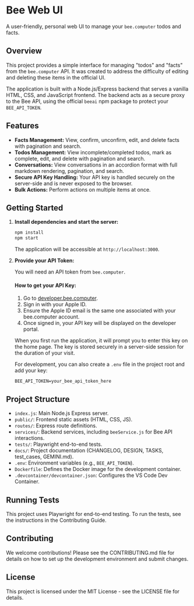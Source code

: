 # Bee Web UI

A user-friendly, personal web UI to manage your `bee.computer` todos and facts.

## Overview

This project provides a simple interface for managing "todos" and "facts" from the `bee.computer` API. It was created to address the difficulty of editing and deleting these items in the official UI.

The application is built with a Node.js/Express backend that serves a vanilla HTML, CSS, and JavaScript frontend. The backend acts as a secure proxy to the Bee API, using the official `beeai` npm package to protect your `BEE_API_TOKEN`.

## Features

- **Facts Management:** View, confirm, unconfirm, edit, and delete facts with pagination and search.
- **Todos Management:** View incomplete/completed todos, mark as complete, edit, and delete with pagination and search.
- **Conversations:** View conversations in an accordion format with full markdown rendering, pagination, and search.
- **Secure API Key Handling:** Your API key is handled securely on the server-side and is never exposed to the browser.
- **Bulk Actions:** Perform actions on multiple items at once.

<!-- Add screenshots here -->

## Getting Started

1.  **Install dependencies and start the server:**

    ```bash
    npm install
    npm start
    ```
    The application will be accessible at `http://localhost:3000`.

2.  **Provide your API Token:**

    You will need an API token from `bee.computer`.

    #### How to get your API Key:
    1. Go to <a href="https://developer.bee.computer" target="_blank" rel="noopener noreferrer">developer.bee.computer</a>.
    2. Sign in with your Apple ID.
    3. Ensure the Apple ID email is the same one associated with your bee.computer account.
    4. Once signed in, your API key will be displayed on the developer portal.

    When you first run the application, it will prompt you to enter this key on the home page. The key is stored securely in a server-side session for the duration of your visit.

    For development, you can also create a `.env` file in the project root and add your key:
    ```
    BEE_API_TOKEN=your_bee_api_token_here
    ```

## Project Structure

-   `index.js`: Main Node.js Express server.
-   `public/`: Frontend static assets (HTML, CSS, JS).
-   `routes/`: Express route definitions.
-   `services/`: Backend services, including `beeService.js` for Bee API interactions.
-   `tests/`: Playwright end-to-end tests.
-   `docs/`: Project documentation (CHANGELOG, DESIGN, TASKS, test_cases, GEMINI.md).
-   `.env`: Environment variables (e.g., `BEE_API_TOKEN`).
-   `Dockerfile`: Defines the Docker image for the development container.
-   `.devcontainer/devcontainer.json`: Configures the VS Code Dev Container.

## Running Tests

This project uses Playwright for end-to-end testing. To run the tests, see the instructions in the Contributing Guide.

## Contributing

We welcome contributions! Please see the CONTRIBUTING.md file for details on how to set up the development environment and submit changes.

## License

This project is licensed under the MIT License - see the LICENSE file for details.
